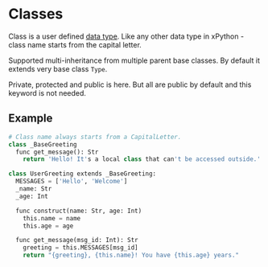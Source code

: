 # Classes

Class is a user defined [data type](DataTypes.md).
Like any other data type in xPython - class name starts from the capital letter.

Supported multi-inheritance from multiple parent base classes. By default it extends very base class `Type`.

Private, protected and public is here. But all are public by default and this keyword is not needed.

## Example

```python
# Class name always starts from a CapitalLetter.
class _BaseGreeting
  func get_message(): Str
    return 'Hello! It's a local class that can't be accessed outside.'

class UserGreeting extends _BaseGreeting:
  MESSAGES = ['Hello', 'Welcome']
  _name: Str
  _age: Int

  func construct(name: Str, age: Int)
    this.name = name
    this.age = age

  func get_message(msg_id: Int): Str
    greeting = this.MESSAGES[msg_id]
    return "{greeting}, {this.name}! You have {this.age} years."
```
